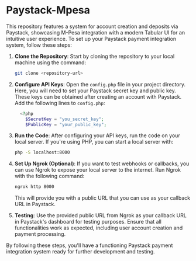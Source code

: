 # Paystack-Mpesa
This repository features a system for account creation and deposits via Paystack, showcasing M-Pesa integration with a modern Tabular UI for an intuitive user experience.
To set up your Paystack payment integration system, follow these steps:

1. **Clone the Repository**: Start by cloning the repository to your local machine using the command:
   ```bash
   git clone <repository-url>
   ```

2. **Configure API Keys**: Open the `config.php` file in your project directory. Here, you will need to set your Paystack secret key and public key. These keys can be obtained after creating an account with Paystack. Add the following lines to `config.php`:
   ```php
     <?php
       $SecretKey = "you_secret_key";
       $PublicKey = "your_public_key"; 
   ```

3. **Run the Code**: After configuring your API keys, run the code on your local server. If you're using PHP, you can start a local server with:
   ```bash
   php -S localhost:8000
   ```

4. **Set Up Ngrok (Optional)**: If you want to test webhooks or callbacks, you can use Ngrok to expose your local server to the internet. Run Ngrok with the following command:
   ```bash
   ngrok http 8000
   ```
   This will provide you with a public URL that you can use as your callback URL in Paystack.

5. **Testing**: Use the provided public URL from Ngrok as your callback URL in Paystack's dashboard for testing purposes. Ensure that all functionalities work as expected, including user account creation and payment processing.

By following these steps, you'll have a functioning Paystack payment integration system ready for further development and testing.

